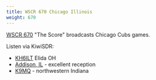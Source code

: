 ```yaml
---
title: WSCR 670 Chicago Illinois
weight: 670
---
```

[WSCR 670] "The Score" broadcasts Chicago Cubs games.

Listen via KiwiSDR:

* [KH6ILT](http://65.29.112.189:8073/?f=670.00amz10) Elida OH
* [Addison, IL](http://kiwi.rfoverride.com:18073/?f=670.00amz10) - excellent reception
* [K9MQ](http://sdr.k9mq.com:8073/?f=670.00amz10) - northwestern Indiana

[WSCR 670]:https://670thescore.radio.com/
